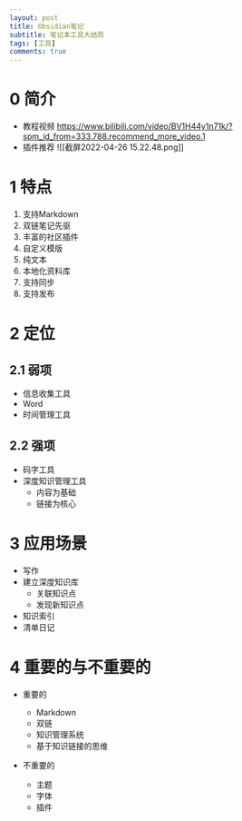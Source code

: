 ```yaml
---
layout: post
title: Obsidian笔记
subtitle: 笔记本工具大结局
tags: [工具]
comments: true
---
```


# 0 简介
- 教程视频
https://www.bilibili.com/video/BV1H44y1n71k/?spm_id_from=333.788.recommend_more_video.1
- 插件推荐
![[截屏2022-04-26 15.22.48.png]]

# 1 特点
1. 支持Markdown
2. 双链笔记先驱
3. 丰富的社区插件
4. 自定义模版
5. 纯文本
6. 本地化资料库
7. 支持同步
8. 支持发布

# 2 定位
## 2.1 弱项
- 信息收集工具
- Word
- 时间管理工具

## 2.2 强项
- 码字工具
- 深度知识管理工具
	- 内容为基础
	- 链接为核心


# 3 应用场景
- 写作
- 建立深度知识库
	- 关联知识点
	- 发现新知识点
- 知识索引
- 清单日记


# 4 重要的与不重要的
- 重要的
	- Markdown
	- 双链
	- 知识管理系统
	- 基于知识链接的思维

- 不重要的
	- 主题
	- 字体
	- 插件
